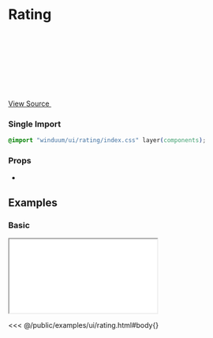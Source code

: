 # Rating

<a href="https://github.com/winduum/winduum/blob/main/src/ui/rating/default.css" target="_blank" rel="noreferrer" class="winduum-gh-link">View Source <svg><use href="#icon-gh" /></svg></a>

### Single Import

```css
@import "winduum/ui/rating/index.css" layer(components);
```

### Props
* <LinkGh name="default-props" path="ui/rating" />

## Examples

### Basic

<iframe onload="this.style.visibility = 'visible';" src="/examples/ui/rating.html"></iframe>

<<< @/public/examples/ui/rating.html#body{}

